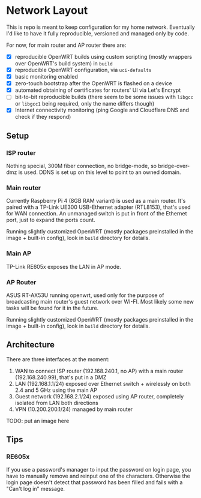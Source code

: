 # Network Layout

This is repo is meant to keep configuration for my home network.
Eventually I'd like to have it fully reproducible, versioned and managed only by code.

For now, for main router and AP router there are:

- [x] reproducible OpenWRT builds using custom scripting (mostly wrappers over OpenWRT's build system) in `build`
- [x] reproducible OpenWRT configuration, via `uci-defaults`
- [x] basic monitoring enabled
- [x] zero-touch bootstrap after the OpenWRT is flashed on a device
- [x] automated obtaining of certificates for routers' UI via Let's Encrypt
- [ ] bit-to-bit reproducible builds (there seem to be some issues with `libgcc` or `libgcc1` being required, only the name differs though)
- [x] Internet connectivity monitoring (ping Google and Cloudflare DNS and check if they respond)

## Setup

### ISP router

Nothing special, 300M fiber connection, no bridge-mode, so bridge-over-dmz is used.
DDNS is set up on this level to point to an owned domain.

### Main router

Currently Raspberry Pi 4 (8GB RAM variant) is used as a main router.
It's paired with a TP-Link UE300 USB-Ethernet adapter (RTL8153), that's used for WAN connection.
An unmanaged switch is put in front of the Ethernet port, just to expand the ports count.

Running slightly customized OpenWRT (mostly packages preinstalled in the image + built-in config), look in `build` directory for details.

### Main AP

TP-Link RE605x exposes the LAN in AP mode.

### AP Router

ASUS RT-AX53U running openwrt, used only for the purpose of broadcasting main router's guest network over WI-FI.
Most likely some new tasks will be found for it in the future.

Running slightly customized OpenWRT (mostly packages preinstalled in the image + built-in config), look in `build` directory for details.

## Architecture

There are three interfaces at the moment:

1. WAN to connect ISP router (192.168.240.1, no AP) with a main router (192.168.240.99), that's put in a DMZ
2. LAN (192.168.1.1/24) exposed over Ethernet switch + wirelessly on both 2.4 and 5 GHz using the main AP
3. Guest network (192.168.2.1/24) exposed using AP router, completely isolated from LAN both directions
4. VPN (10.200.200.1/24) managed by main router

TODO: put an image here

## Tips

### RE605x

If you use a password's manager to input the password on login page, you have to manually remove and reinput one of the characters.
Otherwise the login page doesn't detect that password has been filled and fails with a "Can't log in" message.
